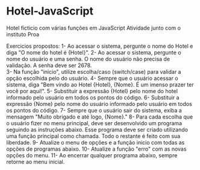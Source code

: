 # Hotel-JavaScript
Hotel ficticio com várias funções em JavaScript
Atividade junto com o instituto Proa

Exercicios propostos:
1- Ao acessar o sistema, pergunte o nome do Hotel e diga "O nome do hotel é {Hotel}".
2- Ao acessar o sistema, pergunte o nome do usuário e uma senha. O nome do usuário não precisa de validação. A senha deve ser 2678.  
3- Na função "inicio", utilize escolha/caso (switch/case) para validar a opção escolhida pelo do usuário.
4- Sempre que o usuário acessar o sistema, diga "Bem vindo ao Hotel {Hotel}, {Nome}. É um imenso prazer ter você por aqui!".
5- Substituir a expressão {Hotel} pelo nome do hotel informado pelo usuário em todos os pontos do código.
6- Substituir a expressão {Nome} pelo nome do usuário informado pelo usuário em todos os pontos do código.
7- Sempre que o usuário sair do sistema, exiba a mensagem "Muito obrigado e até logo, {Nome}."
8- Para cada escolha que o usuário fizer no menu principal, deve ser desenvolvido um programa seguindo as instruções abaixo. Esse programa deve ser criado utilizando uma função principal como chamada. Todo o restante é feito com sua liberdade.
9- Atualize o menu de opções e a função inicio com todas as opções de programas abaixo. 
10- Atualize a função "erro" com as novas opções do menu.
11- Ao encerrar qualquer programa abaixo, sempre retorne ao menu inicial. 

